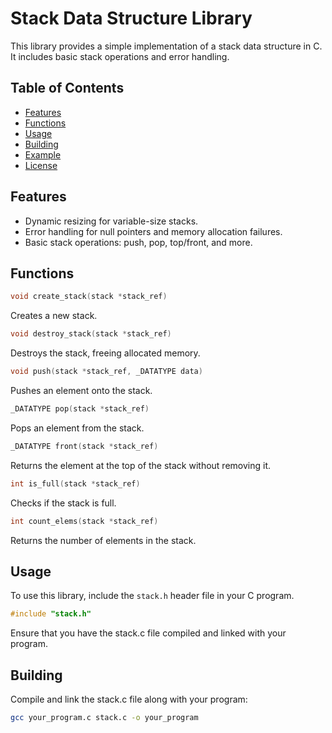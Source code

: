 # Stack Data Structure Library

This library provides a simple implementation of a stack data structure in C. It includes basic stack operations and error handling.

## Table of Contents

- [Features](#features)
- [Functions](#functions)
- [Usage](#usage)
- [Building](#building)
- [Example](#example)
- [License](#license)

## Features

- Dynamic resizing for variable-size stacks.
- Error handling for null pointers and memory allocation failures.
- Basic stack operations: push, pop, top/front, and more.

## Functions
```c
void create_stack(stack *stack_ref)
```
Creates a new stack.

```c
void destroy_stack(stack *stack_ref)
```
Destroys the stack, freeing allocated memory.

```c
void push(stack *stack_ref, _DATATYPE data)
```
Pushes an element onto the stack.

```c
_DATATYPE pop(stack *stack_ref)
```
Pops an element from the stack.

```c
_DATATYPE front(stack *stack_ref)
```
Returns the element at the top of the stack without removing it.

```c
int is_full(stack *stack_ref)
```
Checks if the stack is full.

```c
int count_elems(stack *stack_ref)
```
Returns the number of elements in the stack.

## Usage

To use this library, include the `stack.h` header file in your C program.

```c
#include "stack.h"
```
Ensure that you have the stack.c file compiled and linked with your program.

## Building

Compile and link the stack.c file along with your program:

```bash
gcc your_program.c stack.c -o your_program
```
